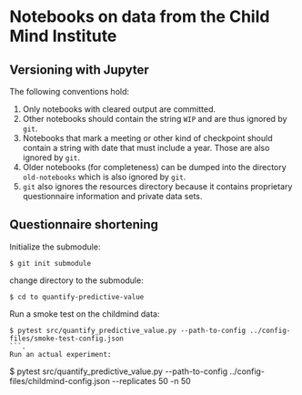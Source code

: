 # Notebooks on data from the Child Mind Institute

##  Versioning with Jupyter

The following conventions hold:

1. Only notebooks with cleared output are committed.
2. Other notebooks should contain the string `WIP` and are thus ignored by `git`.
3. Notebooks that mark a meeting or other kind of checkpoint should contain a string with date that must include a year. Those are also ignored by `git`.
4. Older notebooks (for completeness) can be dumped into the directory `old-notebooks` which is also ignored by `git`.
5. `git` also ignores the resources directory because it contains proprietary questionnaire information and private data sets.


##  Questionnaire shortening

Initialize the submodule:
```
$ git init submodule
```
change directory to the submodule:
```
$ cd to quantify-predictive-value
```
Run a smoke test on the childmind data:
```
$ pytest src/quantify_predictive_value.py --path-to-config ../config-files/smoke-test-config.json
```.
Run an actual experiment:
```
$ pytest src/quantify_predictive_value.py --path-to-config ../config-files/childmind-config.json --replicates 50 -n 50
```.
